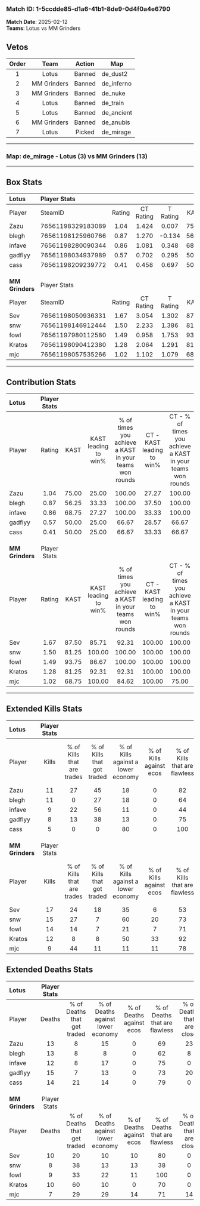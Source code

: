 ### Match ID: 1-5ccdde85-d1a6-41b1-8de9-0d4f0a4e6790  
**Match Date**: 2025-02-12  
**Teams**: Lotus vs MM Grinders  

## Vetos  

| Order | Team | Action | Map |
| :---: | :--: | :----: | --- |
| 1 | Lotus | Banned | de_dust2 |
| 2 | MM Grinders | Banned | de_inferno |
| 3 | MM Grinders | Banned | de_nuke |
| 4 | Lotus | Banned | de_train |
| 5 | Lotus | Banned | de_ancient |
| 6 | MM Grinders | Banned | de_anubis |
| 7 | Lotus | Picked | de_mirage |

---  

### **Map**: de_mirage - Lotus (3) vs MM Grinders (13)  
---  

## Box Stats  

| **Lotus**       | Player Stats      |        |           |          |       |       |       |         |        |      |     |
| :- | :- | :-: | :-: | :-: | :-: | :-: | :-: | :-: | :-: | :-: | :-: |
| Player          | SteamID           | Rating | CT Rating | T Rating | KAST  |  ADR  | Kills | Assists | Deaths | K/D  | HS% |
| Zazu            | 76561198329183089 |  1.04  |   1.424   |  0.007   | 75.00 | 77.3  |  11   |    3    |   13   | 0.85 | 72  |
| blegh           | 76561198125960766 |  0.87  |   1.270   |  -0.134  | 56.25 | 70.8  |  11   |    1    |   13   | 0.85 | 54  |
| infave          | 76561198280090344 |  0.86  |   1.081   |  0.348   | 68.75 | 62.6  |   9   |    2    |   12   | 0.75 | 77  |
| gadflyy         | 76561198034937989 |  0.57  |   0.702   |  0.295   | 50.00 | 61.1  |   8   |    2    |   15   | 0.53 | 87  |
| cass            | 76561198209239772 |  0.41  |   0.458   |  0.697   | 50.00 | 47.4  |   5   |    4    |   14   | 0.36 | 40  |
|                 |                   |        |           |          |       |       |       |         |        |      |     |
|                 |                   |        |           |          |       |       |       |         |        |      |     |
|                 |                   |        |           |          |       |       |       |         |        |      |     |
| **MM Grinders** | Player Stats      |        |           |          |       |       |       |         |        |      |     |
| Player          | SteamID           | Rating | CT Rating | T Rating | KAST  |  ADR  | Kills | Assists | Deaths | K/D  | HS% |
| Sev             | 76561198050936331 |  1.67  |   3.054   |  1.302   | 87.50 | 108.8 |  17   |    6    |   10   | 1.70 | 41  |
| snw             | 76561198146912444 |  1.50  |   2.233   |  1.386   | 81.25 | 85.8  |  15   |    4    |   8    | 1.88 | 73  |
| fowl            | 76561197980112580 |  1.49  |   0.958   |  1.753   | 93.75 | 83.3  |  14   |    3    |   9    | 1.56 | 21  |
| Kratos          | 76561198090412380 |  1.28  |   2.064   |  1.291   | 81.25 | 90.6  |  12   |    4    |   10   | 1.20 | 58  |
| mjc             | 76561198057535266 |  1.02  |   1.102   |  1.079   | 68.75 | 58.9  |   9   |    2    |   7    | 1.29 | 88  |
---  

## Contribution Stats  

| **Lotus**       | Player Stats |       |                      |                                                        |                           |                                                             |                          |                                                            |
| :- | :-: | :-: | :-: | :-: | :-: | :-: | :-: | :-: |
| Player          |    Rating    | KAST  | KAST leading to win% | % of times you achieve a KAST in your teams won rounds | CT - KAST leading to win% | CT - % of times you achieve a KAST in your teams won rounds | T - KAST leading to win% | T - % of times you achieve a KAST in your teams won rounds |
| Zazu            |     1.04     | 75.00 |        25.00         |                         100.00                         |           27.27           |                           100.00                            |           0.00           |                            0.00                            |
| blegh           |     0.87     | 56.25 |        33.33         |                         100.00                         |           37.50           |                           100.00                            |           0.00           |                            0.00                            |
| infave          |     0.86     | 68.75 |        27.27         |                         100.00                         |           33.33           |                           100.00                            |           0.00           |                            0.00                            |
| gadflyy         |     0.57     | 50.00 |        25.00         |                         66.67                          |           28.57           |                            66.67                            |           0.00           |                            0.00                            |
| cass            |     0.41     | 50.00 |        25.00         |                         66.67                          |           33.33           |                            66.67                            |           0.00           |                            0.00                            |
|                 |              |       |                      |                                                        |                           |                                                             |                          |                                                            |
|                 |              |       |                      |                                                        |                           |                                                             |                          |                                                            |
|                 |              |       |                      |                                                        |                           |                                                             |                          |                                                            |
| **MM Grinders** | Player Stats |       |                      |                                                        |                           |                                                             |                          |                                                            |
| Player          |    Rating    | KAST  | KAST leading to win% | % of times you achieve a KAST in your teams won rounds | CT - KAST leading to win% | CT - % of times you achieve a KAST in your teams won rounds | T - KAST leading to win% | T - % of times you achieve a KAST in your teams won rounds |
| Sev             |     1.67     | 87.50 |        85.71         |                         92.31                          |          100.00           |                           100.00                            |          80.00           |                           88.89                            |
| snw             |     1.50     | 81.25 |        100.00        |                         100.00                         |          100.00           |                           100.00                            |          100.00          |                           100.00                           |
| fowl            |     1.49     | 93.75 |        86.67         |                         100.00                         |          100.00           |                           100.00                            |          81.82           |                           100.00                           |
| Kratos          |     1.28     | 81.25 |        92.31         |                         92.31                          |          100.00           |                           100.00                            |          88.89           |                           88.89                            |
| mjc             |     1.02     | 68.75 |        100.00        |                         84.62                          |          100.00           |                            75.00                            |          100.00          |                           88.89                            |
---  

## Extended Kills Stats  

| **Lotus**       | Player Stats |                            |                            |                                    |                         |                              |                                 |                                       |                    |           |
| :- | :-: | :-: | :-: | :-: | :-: | :-: | :-: | :-: | :-: | :-: |
| Player          |    Kills     | % of Kills that are trades | % of Kills that got traded | % of Kills against a lower economy | % of Kills against ecos | % of Kills that are flawless | % of Kills that are close duels | % of Kills that are assisted by flash | Pistol Round Kills | AWP Kills |
| Zazu            |      11      |             27             |             45             |                 18                 |            0            |              82              |                9                |                   0                   |         0          |     1     |
| blegh           |      11      |             0              |             27             |                 18                 |            0            |              64              |                0                |                   0                   |         0          |     1     |
| infave          |      9       |             22             |             56             |                 11                 |            0            |              44              |                0                |                   0                   |         0          |     1     |
| gadflyy         |      8       |             13             |             38             |                 13                 |            0            |              75              |                0                |                   0                   |         0          |     3     |
| cass            |      5       |             0              |             0              |                 80                 |            0            |             100              |                0                |                   0                   |         2          |     0     |
|                 |              |                            |                            |                                    |                         |                              |                                 |                                       |                    |           |
|                 |              |                            |                            |                                    |                         |                              |                                 |                                       |                    |           |
|                 |              |                            |                            |                                    |                         |                              |                                 |                                       |                    |           |
| **MM Grinders** | Player Stats |                            |                            |                                    |                         |                              |                                 |                                       |                    |           |
| Player          |    Kills     | % of Kills that are trades | % of Kills that got traded | % of Kills against a lower economy | % of Kills against ecos | % of Kills that are flawless | % of Kills that are close duels | % of Kills that are assisted by flash | Pistol Round Kills | AWP Kills |
| Sev             |      17      |             24             |             18             |                 35                 |            6            |              53              |                6                |                   0                   |         0          |     2     |
| snw             |      15      |             27             |             7              |                 60                 |           20            |              73              |               13                |                   7                   |         0          |     1     |
| fowl            |      14      |             14             |             7              |                 21                 |            7            |              71              |               14                |                   0                   |         8          |     1     |
| Kratos          |      12      |             8              |             8              |                 50                 |           33            |              92              |                0                |                   0                   |         1          |     1     |
| mjc             |      9       |             44             |             11             |                 11                 |           11            |              78              |               22                |                  11                   |         0          |     5     |
## Extended Deaths Stats  

| **Lotus**       | Player Stats |                             |                                   |                          |                               |                            |                           |               |
| :- | :-: | :-: | :-: | :-: | :-: | :-: | :-: | :-: |
| Player          |    Deaths    | % of Deaths that get traded | % of Deaths against lower economy | % of Deaths against ecos | % of Deaths that are flawless | % of Deaths that are close | % of Deaths while blinded | Deaths to AWP |
| Zazu            |      13      |              8              |                15                 |            0             |              69               |             23             |             8             |       1       |
| blegh           |      13      |              8              |                 8                 |            0             |              62               |             8              |             0             |       2       |
| infave          |      12      |              8              |                17                 |            0             |              75               |             0              |             8             |       0       |
| gadflyy         |      15      |              7              |                13                 |            0             |              73               |             20             |             0             |       4       |
| cass            |      14      |             21              |                14                 |            0             |              79               |             0              |             0             |       2       |
|                 |              |                             |                                   |                          |                               |                            |                           |               |
|                 |              |                             |                                   |                          |                               |                            |                           |               |
|                 |              |                             |                                   |                          |                               |                            |                           |               |
| **MM Grinders** | Player Stats |                             |                                   |                          |                               |                            |                           |               |
| Player          |    Deaths    | % of Deaths that get traded | % of Deaths against lower economy | % of Deaths against ecos | % of Deaths that are flawless | % of Deaths that are close | % of Deaths while blinded | Deaths to AWP |
| Sev             |      10      |             20              |                10                 |            10            |              80               |             0              |             0             |       0       |
| snw             |      8       |             38              |                13                 |            13            |              38               |             0              |             0             |       1       |
| fowl            |      9       |             33              |                22                 |            11            |              100              |             0              |             0             |       0       |
| Kratos          |      10      |             60              |                10                 |            0             |              70               |             0              |             0             |       1       |
| mjc             |      7       |             29              |                29                 |            14            |              71               |             14             |             0             |       0       |
